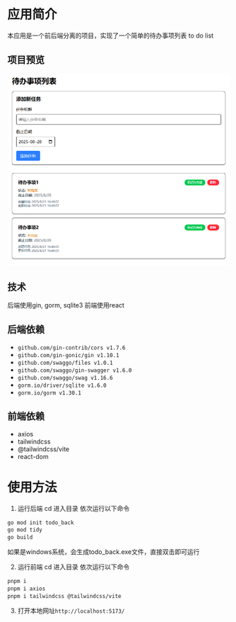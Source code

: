 ﻿# 应用简介
本应用是一个前后端分离的项目，实现了一个简单的待办事项列表 to do list

## 项目预览
![alt text](image.png)

## 技术
后端使用gin, gorm, sqlite3
前端使用react

## 后端依赖
- `github.com/gin-contrib/cors v1.7.6`
- `github.com/gin-gonic/gin v1.10.1`
- `github.com/swaggo/files v1.0.1`
- `github.com/swaggo/gin-swagger v1.6.0`
- `github.com/swaggo/swag v1.16.6`
- `gorm.io/driver/sqlite v1.6.0`
- `gorm.io/gorm v1.30.1`

## 前端依赖
- axios
- tailwindcss
- @tailwindcss/vite
- react-dom

# 使用方法
1. 运行后端
cd 进入目录
依次运行以下命令
```sh
go mod init todo_back
go mod tidy
go build
```
如果是windows系统，会生成todo_back.exe文件，直接双击即可运行

2. 运行前端
cd 进入目录
依次运行以下命令
```sh
pnpm i
pnpm i axios
pnpm i tailwindcss @tailwindcss/vite
```

3. 打开本地网址`http://localhost:5173/`

